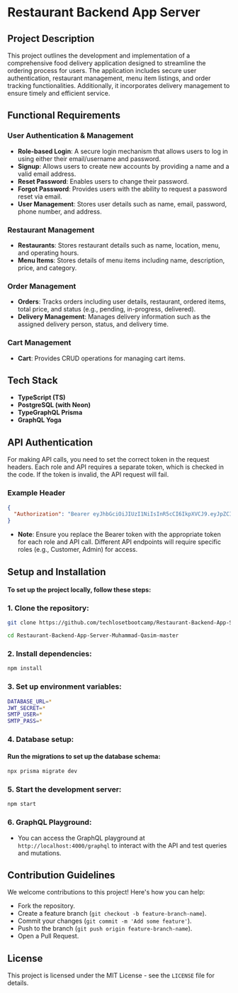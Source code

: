 # Restaurant Backend App Server

## Project Description

This project outlines the development and implementation of a comprehensive food delivery application designed to streamline the ordering process for users. The application includes secure user authentication, restaurant management, menu item listings, and order tracking functionalities. Additionally, it incorporates delivery management to ensure timely and efficient service.

## Functional Requirements

### User Authentication & Management

- **Role-based Login**: A secure login mechanism that allows users to log in using either their email/username and password.
- **Signup**: Allows users to create new accounts by providing a name and a valid email address.
- **Reset Password**: Enables users to change their password.
- **Forgot Password**: Provides users with the ability to request a password reset via email.
- **User Management**: Stores user details such as name, email, password, phone number, and address.

### Restaurant Management

- **Restaurants**: Stores restaurant details such as name, location, menu, and operating hours.
- **Menu Items**: Stores details of menu items including name, description, price, and category.

### Order Management

- **Orders**: Tracks orders including user details, restaurant, ordered items, total price, and status (e.g., pending, in-progress, delivered).
- **Delivery Management**: Manages delivery information such as the assigned delivery person, status, and delivery time.

### Cart Management

- **Cart**: Provides CRUD operations for managing cart items.

## Tech Stack

- **TypeScript (TS)**
- **PostgreSQL (with Neon)**
- **TypeGraphQL Prisma**
- **GraphQL Yoga**

## API Authentication

For making API calls, you need to set the correct token in the request headers. Each role and API requires a separate token, which is checked in the code. If the token is invalid, the API request will fail.

### Example Header

```json
{
  "Authorization": "Bearer eyJhbGciOiJIUzI1NiIsInR5cCI6IkpXVCJ9.eyJpZCI6ImNtMWhjcGZmZTAwMDBzbHloazlnb2g3cjgiLCJyb2xlIjoiQ1VTVE9NRVIiLCJpYXQiOjE3MjcyMzc3MDQsImV4cCI6MTcyNzg0MjUwNH0._LTQyZ1aQWgS23-7v-ZvPqJIErScMJflkZSrfdAe9i4"
}
```

- **Note**: Ensure you replace the Bearer token with the appropriate token for each role and API call. Different API endpoints will require specific roles (e.g., Customer, Admin) for access.

## Setup and Installation

#### To set up the project locally, follow these steps:

### 1. Clone the repository:

```bash
git clone https://github.com/techlosetbootcamp/Restaurant-Backend-App-Server-Muhammad-Qasim.git

cd Restaurant-Backend-App-Server-Muhammad-Qasim-master
```

### 2. Install dependencies:

```bash
npm install
```

### 3. Set up environment variables:

```bash
DATABASE_URL=*
JWT_SECRET=*
SMTP_USER=*
SMTP_PASS=*
```

### 4. Database setup:

#### Run the migrations to set up the database schema:

```bash
npx prisma migrate dev
```

### 5. Start the development server:

```bash
npm start
```

### 6. GraphQL Playground:

- You can access the GraphQL playground at `http://localhost:4000/graphql` to interact with the API and test queries and mutations.

## Contribution Guidelines

We welcome contributions to this project! Here's how you can help:

- Fork the repository.
- Create a feature branch (`git checkout -b feature-branch-name`).
- Commit your changes (`git commit -m 'Add some feature'`).
- Push to the branch (`git push origin feature-branch-name`).
- Open a Pull Request.

## License

This project is licensed under the MIT License - see the `LICENSE` file for details.
